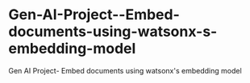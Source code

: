# Gen-AI-Project--Embed-documents-using-watsonx-s-embedding-model
Gen AI Project- Embed documents using watsonx's embedding model
